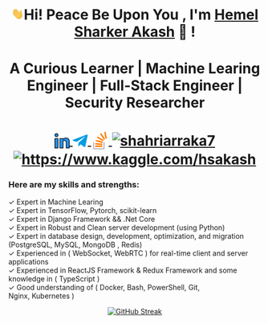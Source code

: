 <h1 align="center"><img src="https://github.com/gitsdeepak/gitsdeepak/blob/master/Assets/Hi.gif" width="25px">Hi! Peace Be Upon You , I'm <a href="https://github.com/HSAkash">Hemel Sharker Akash</a> 🐬 !</h1>
<h1 align="center">
A Curious Learner | Machine Learing Engineer | Full-Stack Engineer | Security Researcher
</h1>
<h1 align="center">
<a href="https://www.linkedin.com/in/hemel-akash/">
  <img align="center" alt="https://www.linkedin.com/in/hemel-akash/" width="30px" src="img/linkedin.png" />
</a>
<a href="https://www.t.me/HemelAkash">
  <img align="center" alt="https://www.t.me/HemelAkash" width="30px" src="img/telegram2.png" />
</a>
<a href="https://stackoverflow.com/users/15684785/hemel-akash?tab=profile">
  <img align="center" alt="https://stackoverflow.com/users/15684785/hemel-akash" width="35px"  src="img/stackoverflow.png" />
</a>
  <a href="https://twitter.com/HSAkash2" target="blank"><img align="center" src="https://raw.githubusercontent.com/rahuldkjain/github-profile-readme-generator/master/src/images/icons/Social/twitter.svg" alt="shahriarraka7" height="30" width="40" />
  </a>
<a href="https://www.kaggle.com/hsakash" target="blank"><img  align="center" src="https://raw.githubusercontent.com/rahuldkjain/github-profile-readme-generator/master/src/images/icons/Social/kaggle.svg" alt="https://www.kaggle.com/hsakash" height="30" width="40" />
  </a>

</h1>

### Here are my skills and strengths:

✓ Expert in Machine Learing <br/>
✓ Expert in TensorFlow, Pytorch, scikit-learn <br/>
✓ Expert in Django Framework && .Net Core <br/>
✓ Expert in Robust and Clean server development (using Python) <br/>
✓ Expert in database design, development, optimization, and migration <br/>
(PostgreSQL, MySQL, MongoDB , Redis)<br/>
✓ Experienced in ( WebSocket, WebRTC ) for real-time client and server applications <br/>
✓ Experienced in ReactJS Framework & Redux Framework and some knowledge in ( TypeScript )<br/>
✓ Good understanding of ( Docker, Bash, PowerShell, Git,<br/>
Nginx, Kubernetes )<br/>



 <div align="center">
   
[![GitHub Streak](https://github-readme-streak-stats.herokuapp.com?user=HSAkash&theme=dark&date_format=M%20j%5B%2C%20Y%5D)](https://git.io/streak-stats) 
  </div>

</div>
